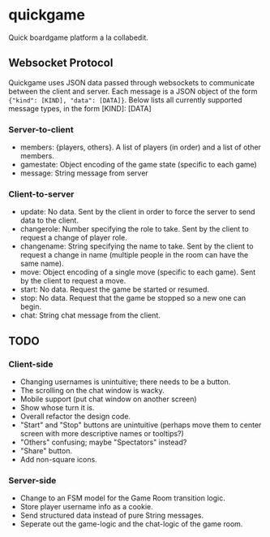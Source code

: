 # quickgame

Quick boardgame platform a la collabedit.

## Websocket Protocol
Quickgame uses JSON data passed through websockets to communicate between the client and server.
Each message is a JSON object of the form ``{"kind": [KIND], "data": [DATA]}``.
Below lists all currently supported message types, in the form [KIND]: [DATA]

### Server-to-client
* members: {players, others}. A list of players (in order) and a list of other members.
* gamestate: Object encoding of the game state (specific to each game)
* message: String message from server

### Client-to-server
* update: No data.
  Sent by the client in order to force the server to send data to the client.
* changerole: Number specifying the role to take.
  Sent by the client to request a change of player role.
* changename: String specifying the name to take.
  Sent by the client to request a change in name
  (multiple people in the room can have the same name).
* move: Object encoding of a single move (specific to each game).
  Sent by the client to request a move.
* start: No data. Request the game be started or resumed.
* stop: No data. Request that the game be stopped so a new one can begin.
* chat: String chat message from the client.

## TODO
### Client-side
* Changing usernames is unintuitive; there needs to be a button.
* The scrolling on the chat window is wacky.
* Mobile support (put chat window on another screen)
* Show whose turn it is.
* Overall refactor the design code.
* "Start" and "Stop" buttons are unintuitive
  (perhaps move them to center screen with more descriptive names or tooltips?)
* "Others" confusing; maybe "Spectators" instead?
* "Share" button.
* Add non-square icons.

### Server-side
* Change to an FSM model for the Game Room transition logic.
* Store player username info as a cookie.
* Send structured data instead of pure String messages.
* Seperate out the game-logic and the chat-logic of the game room.
